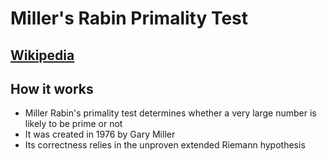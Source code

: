 # Miller's Rabin Primality Test

## [Wikipedia](https://en.wikipedia.org/wiki/Miller%E2%80%93Rabin_primality_test)

## How it works
- Miller Rabin's primality test determines whether a very large number is likely to be prime or not
- It was created in 1976 by Gary Miller
- Its correctness relies in the unproven extended Riemann hypothesis
